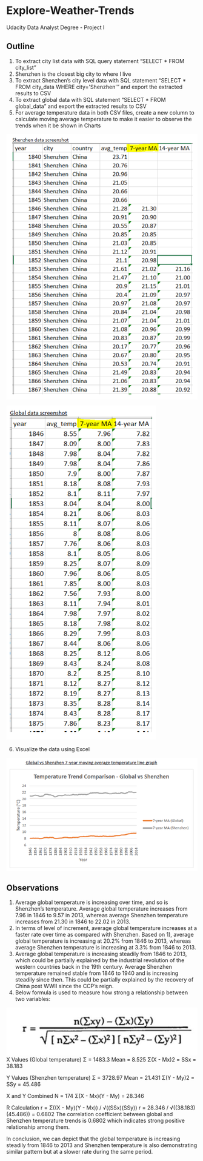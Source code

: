 # Explore-Weather-Trends
Udacity Data Analyst Degree - Project I

## Outline
1. To extract city list data with SQL query statement “SELECT * FROM city_list”
2. Shenzhen is the closest big city to where I live
3. To extract Shenzhen’s city level data with SQL statement “SELECT * FROM city_data WHERE city='Shenzhen'” and export the extracted results to CSV
4. To extract global data with SQL statement “SELECT * FROM global_data” and export the extracted results to CSV
5. For average temperature data in both CSV files, create a new column to calculate moving average temperature to make it easier to observe the trends when it be shown in Charts

![capture](https://github.com/andrewyfcheung/Explore-Weather-Trends/blob/master/Shenzhen%20data%20screenshot.PNG)<br>

![capture](https://github.com/andrewyfcheung/Explore-Weather-Trends/blob/master/Global%20data%20screenshot.PNG)<br>

6. Visualize the data using Excel

![capture](https://github.com/andrewyfcheung/Explore-Weather-Trends/blob/master/Global%20vs%20Shenzhen%207-year%20moving%20average%20temperature%20line%20graph.PNG)<br>

## Observations
1. Average global temperature is increasing over time, and so is Shenzhen’s temperature. Average global temperature increases from 7.96 in 1846 to 9.57 in 2013, whereas average Shenzhen temperature increases from 21.30 in 1846 to 22.02 in 2013.
2. In terms of level of increment, average global temperature increases at a faster rate over time as compared with Shenzhen. Based on 1), average global temperature is increasing at 20.2% from 1846 to 2013, whereas average Shenzhen temperature is increasing at 3.3% from 1846 to 2013.
3. Average global temperature is increasing steadily from 1846 to 2013, which could be partially explained by the industrial revolution of the western countries back in the 19th century. Average Shenzhen temperature remained stable from 1846 to 1940 and is increasing steadily since then. This could be partially explained by the recovery of China post WWII since the CCP’s reign.
4. Below formula is used to measure how strong a relationship between two variables:

![capture](https://github.com/andrewyfcheung/Explore-Weather-Trends/blob/master/Formula.PNG)<br>
X Values (Global temperature) 
Σ = 1483.3 Mean = 8.525 
Σ(X - Mx)2 = SSx = 38.183 

Y Values (Shenzhen temperature)
Σ = 3728.97 Mean = 21.431 
Σ(Y - My)2 = SSy = 45.486 

X and Y Combined 
N = 174 
Σ(X - Mx)(Y - My) = 28.346 

R Calculation 
r = Σ((X - My)(Y - Mx)) / √((SSx)(SSy)) 
r = 28.346 / √((38.183)(45.486)) = 0.6802
The correlation coefficient between global and Shenzhen temperature trends is 0.6802 which indicates strong positive relationship among them.

In conclusion, we can depict that the global temperature is increasing steadily from 1846 to 2013 and Shenzhen temperature is also demonstrating similar pattern but at a slower rate during the same period.
